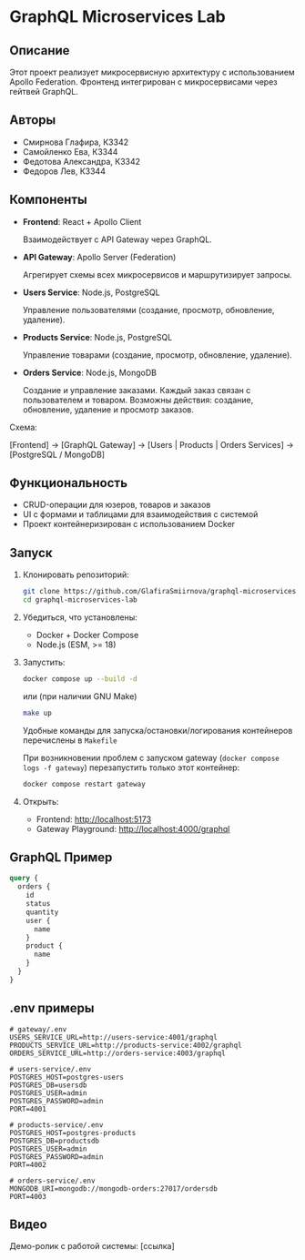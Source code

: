 # GraphQL Microservices Lab

## Описание

Этот проект реализует микросервисную архитектуру с использованием Apollo Federation. Фронтенд интегрирован с микросервисами через гейтвей GraphQL.

## Авторы

* Смирнова Глафира, К3342
* Самойленко Ева, К3344
* Федотова Александра, К3342
* Федоров Лев, К3344

## Компоненты

* **Frontend**: React + Apollo Client

    Взаимодействует с API Gateway через GraphQL.
* **API Gateway**: Apollo Server (Federation)

    Агрегирует схемы всех микросервисов и маршрутизирует запросы.
* **Users Service**: Node.js, PostgreSQL

    Управление пользователями (создание, просмотр, обновление, удаление).
* **Products Service**: Node.js, PostgreSQL

    Управление товарами (создание, просмотр, обновление, удаление).


* **Orders Service**: Node.js, MongoDB

    Создание и управление заказами. Каждый заказ связан с пользователем и товаром. Возможны действия: создание, обновление, удаление и просмотр заказов.

Схема:

[Frontend] → [GraphQL Gateway] → [Users | Products | Orders Services] → [PostgreSQL / MongoDB]

## Функциональность

* CRUD-операции для юзеров, товаров и заказов
* UI с формами и таблицами для взаимодействия с системой
* Проект контейнеризирован с использованием Docker

## Запуск

1. Клонировать репозиторий:

   ```bash
   git clone https://github.com/GlafiraSmiirnova/graphql-microservices-lab.git
   cd graphql-microservices-lab
   ```

2. Убедиться, что установлены:

   * Docker + Docker Compose
   * Node.js (ESM, >= 18)

3. Запустить:

   ```bash
   docker compose up --build -d
   ```

   или (при наличии GNU Make)

   ```bash
   make up
   ```

   Удобные команды для запуска/остановки/логирования контейнеров перечислены в ```Makefile```

   При возникновении проблем с запуском gateway (```docker compose logs -f gateway```) перезапустить только этот контейнер:

   ```bash
   docker compose restart gateway
   ```

4. Открыть:

   * Frontend: [http://localhost:5173](http://localhost:5173)
   * Gateway Playground: [http://localhost:4000/graphql](http://localhost:4000/graphql)

## GraphQL Пример

```graphql
query {
  orders {
    id
    status
    quantity
    user {
      name
    }
    product {
      name
    }
  }
}
```

## .env примеры

```env
# gateway/.env
USERS_SERVICE_URL=http://users-service:4001/graphql
PRODUCTS_SERVICE_URL=http://products-service:4002/graphql
ORDERS_SERVICE_URL=http://orders-service:4003/graphql

# users-service/.env
POSTGRES_HOST=postgres-users
POSTGRES_DB=usersdb
POSTGRES_USER=admin
POSTGRES_PASSWORD=admin
PORT=4001

# products-service/.env
POSTGRES_HOST=postgres-products
POSTGRES_DB=productsdb
POSTGRES_USER=admin
POSTGRES_PASSWORD=admin
PORT=4002

# orders-service/.env
MONGODB_URI=mongodb://mongodb-orders:27017/ordersdb
PORT=4003
```

## Видео

Демо-ролик с работой системы: \[ссылка]